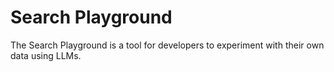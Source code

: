 # Search Playground

The Search Playground is a tool for developers to experiment with their own data using LLMs.
